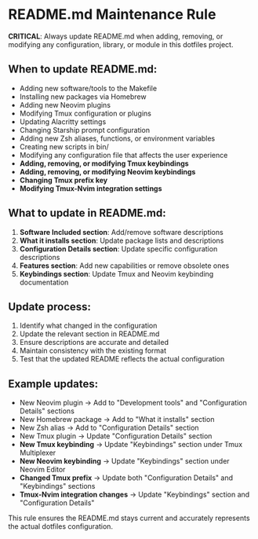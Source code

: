 # README.md Maintenance Rule

**CRITICAL**: Always update README.md when adding, removing, or modifying any configuration, library, or module in this dotfiles project.

## When to update README.md:
- Adding new software/tools to the Makefile
- Installing new packages via Homebrew
- Adding new Neovim plugins
- Modifying Tmux configuration or plugins
- Updating Alacritty settings
- Changing Starship prompt configuration
- Adding new Zsh aliases, functions, or environment variables
- Creating new scripts in bin/
- Modifying any configuration file that affects the user experience
- **Adding, removing, or modifying Tmux keybindings**
- **Adding, removing, or modifying Neovim keybindings**
- **Changing Tmux prefix key**
- **Modifying Tmux-Nvim integration settings**

## What to update in README.md:
1. **Software Included section**: Add/remove software descriptions
2. **What it installs section**: Update package lists and descriptions
3. **Configuration Details section**: Update specific configuration descriptions
4. **Features section**: Add new capabilities or remove obsolete ones
5. **Keybindings section**: Update Tmux and Neovim keybinding documentation

## Update process:
1. Identify what changed in the configuration
2. Update the relevant section in README.md
3. Ensure descriptions are accurate and detailed
4. Maintain consistency with the existing format
5. Test that the updated README reflects the actual configuration

## Example updates:
- New Neovim plugin → Add to "Development tools" and "Configuration Details" sections
- New Homebrew package → Add to "What it installs" section
- New Zsh alias → Add to "Configuration Details" section
- New Tmux plugin → Update "Configuration Details" section
- **New Tmux keybinding** → Update "Keybindings" section under Tmux Multiplexer
- **New Neovim keybinding** → Update "Keybindings" section under Neovim Editor
- **Changed Tmux prefix** → Update both "Configuration Details" and "Keybindings" sections
- **Tmux-Nvim integration changes** → Update "Keybindings" section and "Configuration Details"

This rule ensures the README.md stays current and accurately represents the actual dotfiles configuration.
